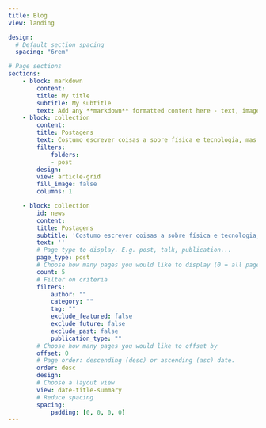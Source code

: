 ```yaml
---
title: Blog
view: landing

design:
  # Default section spacing
  spacing: "6rem"

# Page sections
sections:
    - block: markdown
        content:
        title: My title
        subtitle: My subtitle
        text: Add any **markdown** formatted content here - text, images, videos, galleries - and even HTML code!
    - block: collection
        content:
        title: Postagens
        text: Costumo escrever coisas a sobre física e tecnologia, mas também escrevo algumas coisas aleatórias.
        filters:
            folders:
            - post
        design:
        view: article-grid
        fill_image: false
        columns: 1

    - block: collection
        id: news
        content:
        title: Postagens
        subtitle: 'Costumo escrever coisas a sobre física e tecnologia, mas também escrevo algumas coisas aleatórias.'
        text: ''
        # Page type to display. E.g. post, talk, publication...
        page_type: post
        # Choose how many pages you would like to display (0 = all pages)
        count: 5
        # Filter on criteria
        filters:
            author: ""
            category: ""
            tag: ""
            exclude_featured: false
            exclude_future: false
            exclude_past: false
            publication_type: ""
        # Choose how many pages you would like to offset by
        offset: 0
        # Page order: descending (desc) or ascending (asc) date.
        order: desc
        design:
        # Choose a layout view
        view: date-title-summary
        # Reduce spacing
        spacing:
            padding: [0, 0, 0, 0]
---
```


